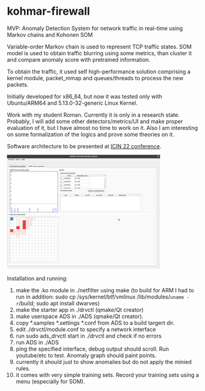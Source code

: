# kohmar-firewall
MVP: Anomaly Detection System for network traffic in real-time using Markov chains and Kohonen SOM


Variable-order Markov chain is used to represent TCP traffic states.
SOM model is used to obtain traffic blurring using some metrics, than cluster it and compare 
anomaly score with pretrained information. 

To obtain the traffic, it used self high-performance solution comprising a kernel module, packet_mmap and queues/threads 
to process the new packets. 

Initially developed for x86_64, but now it was tested only with Ubuntu/ARM64 and 5.13.0-32-generic Linux Kernel.

Work with my student Roman. 
Currently it is only in a research state. Probably, I will add some other detectors/metrics/UI and make proper evaluation of it,
but I have almost no time to work on it. Also I am interesting on some formalization of the logics and prove some theories on it.


Software architecture to be presented at <a href = "https://www.icin-conference.org">ICIN 22 conference</a>.

<img src="kohmar_screen.png" width="400" />


Installation and running: 
1. make the .ko module in ./netfilter using make 
(to build for ARM I had to run in addition: sudo cp /sys/kernel/btf/vmlinux /lib/modules/`uname -r`/build; sudo apt install dwarves)
3. make the starter app in ./drvctl (qmake/Qt creator)
4. make userspace ADS in ./ADS (qmake/Qt creator).
5. copy *.samples *.settings *.conf from ADS to a build targert dir. 
6. edit ./drvctl/module.conf to specify a network interface 
7. run sudo ads_drvctl start in ./drvctl and check if no errors
8. run ADS in ./ADS
9. ping the specified interface, debug output should scroll. Run youtube/etc to test. Anomaly graph should paint points.
10. currently it should just to show anomalies but do not apply the minied rules. 
11. it comes with very simple training sets. Record your training sets using a menu (especially for SOM). 



